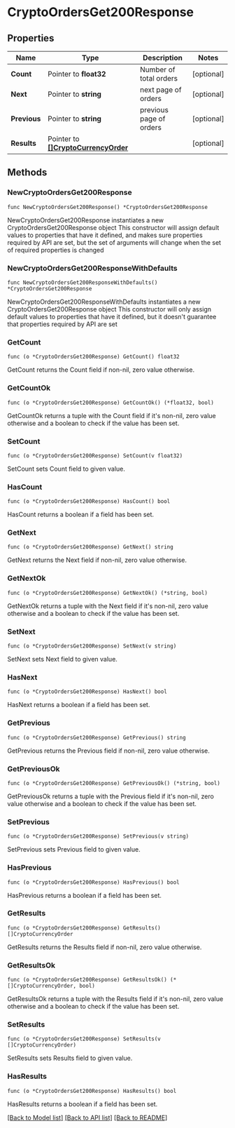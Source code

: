 # CryptoOrdersGet200Response

## Properties

Name | Type | Description | Notes
------------ | ------------- | ------------- | -------------
**Count** | Pointer to **float32** | Number of total orders | [optional] 
**Next** | Pointer to **string** | next page of orders | [optional] 
**Previous** | Pointer to **string** | previous page of orders | [optional] 
**Results** | Pointer to [**[]CryptoCurrencyOrder**](CryptoCurrencyOrder.md) |  | [optional] 

## Methods

### NewCryptoOrdersGet200Response

`func NewCryptoOrdersGet200Response() *CryptoOrdersGet200Response`

NewCryptoOrdersGet200Response instantiates a new CryptoOrdersGet200Response object
This constructor will assign default values to properties that have it defined,
and makes sure properties required by API are set, but the set of arguments
will change when the set of required properties is changed

### NewCryptoOrdersGet200ResponseWithDefaults

`func NewCryptoOrdersGet200ResponseWithDefaults() *CryptoOrdersGet200Response`

NewCryptoOrdersGet200ResponseWithDefaults instantiates a new CryptoOrdersGet200Response object
This constructor will only assign default values to properties that have it defined,
but it doesn't guarantee that properties required by API are set

### GetCount

`func (o *CryptoOrdersGet200Response) GetCount() float32`

GetCount returns the Count field if non-nil, zero value otherwise.

### GetCountOk

`func (o *CryptoOrdersGet200Response) GetCountOk() (*float32, bool)`

GetCountOk returns a tuple with the Count field if it's non-nil, zero value otherwise
and a boolean to check if the value has been set.

### SetCount

`func (o *CryptoOrdersGet200Response) SetCount(v float32)`

SetCount sets Count field to given value.

### HasCount

`func (o *CryptoOrdersGet200Response) HasCount() bool`

HasCount returns a boolean if a field has been set.

### GetNext

`func (o *CryptoOrdersGet200Response) GetNext() string`

GetNext returns the Next field if non-nil, zero value otherwise.

### GetNextOk

`func (o *CryptoOrdersGet200Response) GetNextOk() (*string, bool)`

GetNextOk returns a tuple with the Next field if it's non-nil, zero value otherwise
and a boolean to check if the value has been set.

### SetNext

`func (o *CryptoOrdersGet200Response) SetNext(v string)`

SetNext sets Next field to given value.

### HasNext

`func (o *CryptoOrdersGet200Response) HasNext() bool`

HasNext returns a boolean if a field has been set.

### GetPrevious

`func (o *CryptoOrdersGet200Response) GetPrevious() string`

GetPrevious returns the Previous field if non-nil, zero value otherwise.

### GetPreviousOk

`func (o *CryptoOrdersGet200Response) GetPreviousOk() (*string, bool)`

GetPreviousOk returns a tuple with the Previous field if it's non-nil, zero value otherwise
and a boolean to check if the value has been set.

### SetPrevious

`func (o *CryptoOrdersGet200Response) SetPrevious(v string)`

SetPrevious sets Previous field to given value.

### HasPrevious

`func (o *CryptoOrdersGet200Response) HasPrevious() bool`

HasPrevious returns a boolean if a field has been set.

### GetResults

`func (o *CryptoOrdersGet200Response) GetResults() []CryptoCurrencyOrder`

GetResults returns the Results field if non-nil, zero value otherwise.

### GetResultsOk

`func (o *CryptoOrdersGet200Response) GetResultsOk() (*[]CryptoCurrencyOrder, bool)`

GetResultsOk returns a tuple with the Results field if it's non-nil, zero value otherwise
and a boolean to check if the value has been set.

### SetResults

`func (o *CryptoOrdersGet200Response) SetResults(v []CryptoCurrencyOrder)`

SetResults sets Results field to given value.

### HasResults

`func (o *CryptoOrdersGet200Response) HasResults() bool`

HasResults returns a boolean if a field has been set.


[[Back to Model list]](../README.md#documentation-for-models) [[Back to API list]](../README.md#documentation-for-api-endpoints) [[Back to README]](../README.md)


